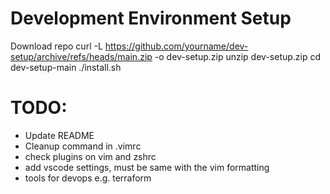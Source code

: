 # Development Environment Setup

Download repo
curl -L https://github.com/yourname/dev-setup/archive/refs/heads/main.zip -o dev-setup.zip
unzip dev-setup.zip
cd dev-setup-main
./install.sh

# TODO:
* Update README
* Cleanup command in .vimrc
* check plugins on vim and zshrc
* add vscode settings, must be same with the vim formatting
* tools for devops e.g. terraform